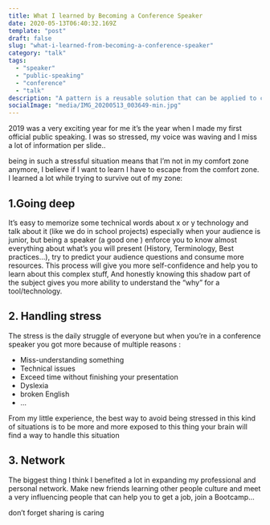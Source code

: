 ```yaml
---
title: What I learned by Becoming a Conference Speaker
date: 2020-05-13T06:40:32.169Z
template: "post"
draft: false
slug: "what-i-learned-from-becoming-a-conference-speaker"
category: "talk"
tags:
  - "speaker"
  - "public-speaking"
  - "conference"
  - "talk"
description: "A pattern is a reusable solution that can be applied to commonly occurring problems in software design"
socialImage: "media/IMG_20200513_003649-min.jpg"
---
```


2019 was a very exciting year for me it’s the year when I made my first official public speaking. I was so stressed, my voice was waving and I miss a lot of information per slide..

being in such a stressful situation means that I’m not in my comfort zone anymore, I believe if I want to learn I have to escape from the comfort zone. I learned a lot while trying to survive out of my zone:

## 1.Going deep

It’s easy to memorize some technical words about x or y technology and talk about it (like we do in school projects) especially when your audience is junior, but being a speaker (a good one ) enforce you to know almost everything about what’s you will present (History, Terminology, Best practices…), try to predict your audience questions and consume more resources. This process will give you more self-confidence and help you to learn about this complex stuff, And honestly knowing this shadow part of the subject gives you more ability to understand the “why” for a tool/technology.

## 2. Handling stress

The stress is the daily struggle of everyone but when you’re in a conference speaker you got more because of multiple reasons :

- Miss-understanding something
- Technical issues
- Exceed time without finishing your presentation
- Dyslexia
- broken English
- …

From my little experience, the best way to avoid being stressed in this kind of situations is to be more and more exposed to this thing your brain will find a way to handle this situation

## 3. Network

The biggest thing I think I benefited a lot in expanding my professional and personal network. Make new friends learning other people culture and meet a very influencing people that can help you to get a job, join a Bootcamp…

don’t forget sharing is caring